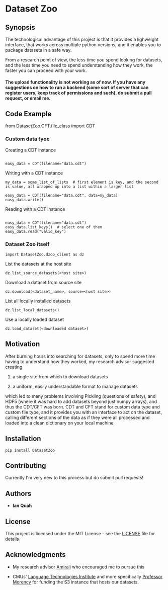 # Dataset Zoo

## Synopsis

The technological advantage of this project is that it provides a lighweight interface, that works across multiple python versions, and it enables you to package datasets in a safe way.

From a research point of view, the less time you spend looking for datasets, and the less time you need to spend understanding how they work, the faster you can proceed with your work.

#### The upload functionality is not working as of now. If you have any suggestions on how to run a backend (some sort of server that can register users, keep track of permissions and such), do submit a pull request, or email me.

## Code Example

from DatasetZoo.CFT.file_class import CDT

### Custom data tyoe


Creating a CDT instance
```

easy_data = CDT(filename="data.cdt")

```
Writing with a CDT instance
```
my_data = some_list_of_lists  # first element is key, and the second is value, all wrapped up into a list within a larger list

easy_data = CDT(filename="data.cdt", data=my_data)
easy_data.write()

```
Reading with a CDT instance
```

easy_data = CDT(filename="data.cdt")
easy_data.list_keys()  # select one of them
easy_data.read("valid_key")
```

### Dataset Zoo itself


```
import DatasetZoo.dzoo_client as dz
```

List the datasets at the host site
```
dz.list_source_datasets(<host site>)
```

Download a dataset from source site
```
dz.download(<dataset_name>, source=<host site>)
```               

List all locally installed datasets
```
dz.list_local_datasets()
```

Use a locally loaded dataset
```
dz.load_dataset(<downloaded dataset>)
```

## Motivation

After burning hours into searching for datasets, only to spend more time having to understand how they worked, my research advisor suggested creating

1) a single site from which to download datasets

2) a uniform, easily understandable format to manage datasets

which led to many problems involving Pickling (questions of safety), and HDF5 (where it was hard to add datasets beyond just numpy arrays), and thus the CDT/CFT was born. CDT and CFT stand for custom data type and custom file type, and it provides you with an interface to act on the dataset, calling different sections of the data as if they were all processed and loaded into a clean dictionary on your local machine

## Installation

```
pip install DatasetZoo
```

## Contributing

Currently I'm very new to this process but do submit pull requests!

## Authors

* **Ian Quah**

## License

This project is licensed under the MIT License - see the [LICENSE](LICENSE.txt) file for details

## Acknowledgments

* My research advisor [Amirali](http://www.amiralibagherzadeh.com/) who encouraged me to pursue this

* CMUs' [Language Technologies Institute](https://www.lti.cs.cmu.edu/) and more specifically [Professor Morency](https://www.cs.cmu.edu/~morency/) for funding the S3 instance that hosts our datasets.
